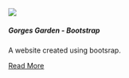 <section class="tile">

<div class="project-img-container">
<img class="project-img responsive" src="assets/gorgesgarden.png">
</div>


##### Gorges Garden - Bootstrap

A website created using bootsrap.

[Read More](./portfolio/gorgesgarden)

</section>

